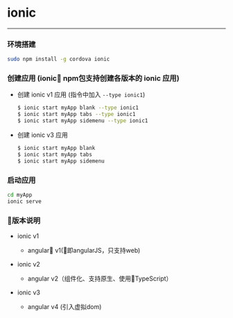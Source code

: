 # ionic
***

### 环境搭建
```bash
sudo npm install -g cordova ionic
```

### 创建应用 (ionic npm包支持创建各版本的 ionic 应用)
* 创建 ionic v1 应用 (指令中加入 `--type ionic1`)
    ```bash
    $ ionic start myApp blank --type ionic1
    $ ionic start myApp tabs --type ionic1
    $ ionic start myApp sidemenu --type ionic1
    ```

* 创建 ionic v3 应用
    ```bash
    $ ionic start myApp blank
    $ ionic start myApp tabs
    $ ionic start myApp sidemenu
    ```

### 启动应用
```bash
cd myApp
ionic serve
```

### 版本说明
* ionic v1
    * angular v1(即angularJS，只支持web)

* ionic v2
    * angular v2（组件化、支持原生、使用TypeScript）

* ionic v3
    * angular v4 (引入虚拟dom)